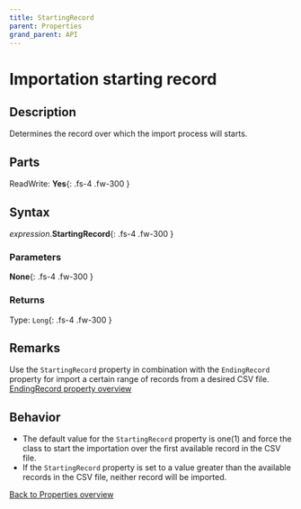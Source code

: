 ```yaml
---
title: StartingRecord
parent: Properties
grand_parent: API
---
```


# Importation starting record

## Description
Determines  the record over which the import process will starts.

## Parts
ReadWrite: **Yes**{: .fs-4 .fw-300 }

## Syntax
*expression*.**StartingRecord**{: .fs-4 .fw-300 }

### Parameters

**None**{: .fs-4 .fw-300 }

### Returns

Type: `Long`{: .fs-4 .fw-300 }

## Remarks
Use the `StartingRecord` property in combination with the `EndingRecord` property for import a certain range of records from a desired CSV file.
[EndingRecord property overview](https://ws-garcia.github.io/VBA-CSV-interface/api/properties/endingrecord.html)

## Behavior
* The default value for the `StartingRecord` property is one(1) and force the class to start the importation over the first available record in the CSV file.
* If the `StartingRecord` property is set to a value greater than the available records in the CSV file, neither record will be imported.

[Back to Properties overview](https://ws-garcia.github.io/VBA-CSV-interface/api/properties/)